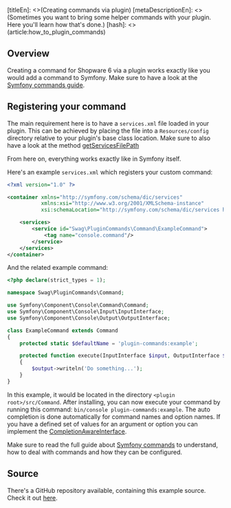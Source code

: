 [titleEn]: <>(Creating commands via plugin)
[metaDescriptionEn]: <>(Sometimes you want to bring some helper commands with your plugin. Here you'll learn how that's done.)
[hash]: <>(article:how_to_plugin_commands)

## Overview

Creating a command for Shopware 6 via a plugin works exactly like you would add a command to Symfony.
Make sure to have a look at the [Symfony commands guide](https://symfony.com/doc/current/console.html#registering-the-command).

## Registering your command

The main requirement here is to have a `services.xml` file loaded in your plugin.
This can be achieved by placing the file into a `Resources/config` directory relative to your plugin's base class location.
Make sure to also have a look at the method [getServicesFilePath](./../60-references-internals/40-plugins/020-plugin-base-class.md#getServicesFilePath)

From here on, everything works exactly like in Symfony itself.

Here's an example `services.xml` which registers your custom command:

```xml
<?xml version="1.0" ?>

<container xmlns="http://symfony.com/schema/dic/services"
           xmlns:xsi="http://www.w3.org/2001/XMLSchema-instance"
           xsi:schemaLocation="http://symfony.com/schema/dic/services http://symfony.com/schema/dic/services/services-1.0.xsd">

    <services>
        <service id="Swag\PluginCommands\Command\ExampleCommand">
            <tag name="console.command"/>
        </service>
    </services>
</container>
```

And the related example command:
```php
<?php declare(strict_types = 1);

namespace Swag\PluginCommands\Command;

use Symfony\Component\Console\Command\Command;
use Symfony\Component\Console\Input\InputInterface;
use Symfony\Component\Console\Output\OutputInterface;

class ExampleCommand extends Command
{
    protected static $defaultName = 'plugin-commands:example';

    protected function execute(InputInterface $input, OutputInterface $output)
    {
        $output->writeln('Do something...');
    }
}
```

In this example, it would be located in the directory `<plugin root>/src/Command`.
After installing, you can now execute your command by running this command: `bin/console plugin-commands:example`.
The auto completion is done automatically for command names and option names.
If you have a defined set of values for an argument or option you can implement the [CompletionAwareInterface](https://github.com/stecman/symfony-console-completion#implementing-completionawareinterface).

Make sure to read the full guide about [Symfony commands](https://symfony.com/doc/current/console.html) to understand, how to deal with commands and how they can be configured.

## Source

There's a GitHub repository available, containing this example source.
Check it out [here](https://github.com/shopware/swag-docs-plugin-commands).
